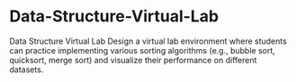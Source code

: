 # Data-Structure-Virtual-Lab
 Data Structure Virtual Lab
Design a virtual lab environment where students can practice implementing various sorting
algorithms (e.g., bubble sort, quicksort, merge sort) and visualize their performance on
different datasets.
